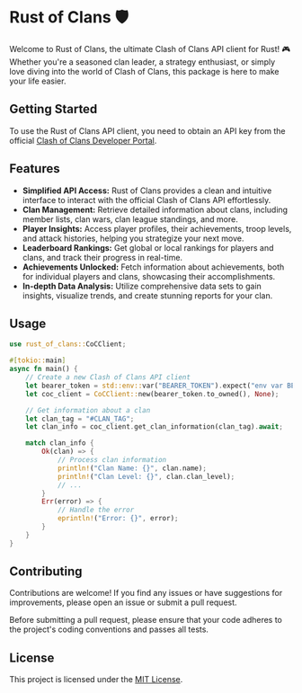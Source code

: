# Rust of Clans 🛡️

Welcome to Rust of Clans, the ultimate Clash of Clans API client for Rust! 🎮 Whether you're a seasoned clan leader, a strategy enthusiast, or simply love diving into the world of Clash of Clans, this package is here to make your life easier.

## Getting Started

To use the Rust of Clans API client, you need to obtain an API key from the official [Clash of Clans Developer Portal](https://developer.clashofclans.com/).

## Features

- **Simplified API Access:** Rust of Clans provides a clean and intuitive interface to interact with the official Clash of Clans API effortlessly.
- **Clan Management:** Retrieve detailed information about clans, including member lists, clan wars, clan league standings, and more.
- **Player Insights:** Access player profiles, their achievements, troop levels, and attack histories, helping you strategize your next move.
- **Leaderboard Rankings:** Get global or local rankings for players and clans, and track their progress in real-time.
- **Achievements Unlocked:** Fetch information about achievements, both for individual players and clans, showcasing their accomplishments.
- **In-depth Data Analysis:** Utilize comprehensive data sets to gain insights, visualize trends, and create stunning reports for your clan.

## Usage

```rust
use rust_of_clans::CoCClient;

#[tokio::main]
async fn main() {
    // Create a new Clash of Clans API client
    let bearer_token = std::env::var("BEARER_TOKEN").expect("env var BEARER_TOKEN not set");
    let coc_client = CoCClient::new(bearer_token.to_owned(), None);

    // Get information about a clan
    let clan_tag = "#CLAN_TAG";
    let clan_info = coc_client.get_clan_information(clan_tag).await;

    match clan_info {
        Ok(clan) => {
            // Process clan information
            println!("Clan Name: {}", clan.name);
            println!("Clan Level: {}", clan.clan_level);
            // ...
        }
        Err(error) => {
            // Handle the error
            eprintln!("Error: {}", error);
        }
    }
}
```

## Contributing

Contributions are welcome! If you find any issues or have suggestions for improvements, please open an issue or submit a pull request.

Before submitting a pull request, please ensure that your code adheres to the project's coding conventions and passes all tests.

## License

This project is licensed under the [MIT License](LICENSE).
